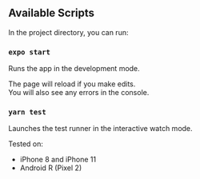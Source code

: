 ## Available Scripts

In the project directory, you can run:

### `expo start`

Runs the app in the development mode.<br />

The page will reload if you make edits.<br />
You will also see any errors in the console.

### `yarn test`

Launches the test runner in the interactive watch mode.<br />

Tested on:

- iPhone 8 and iPhone 11
- Android R (Pixel 2)